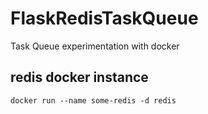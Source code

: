 # FlaskRedisTaskQueue
Task Queue experimentation with docker


## redis docker instance
```docker run --name some-redis -d redis```